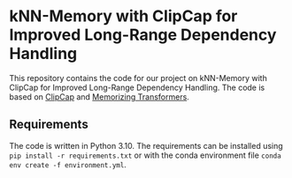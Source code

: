 # kNN-Memory with ClipCap for Improved Long-Range Dependency Handling

This repository contains the code for our project on kNN-Memory with ClipCap for Improved Long-Range Dependency Handling. The code is based on [ClipCap](https://github.com/rmokady/CLIP_prefix_caption) and [Memorizing Transformers](https://github.com/lucidrains/memorizing-transformers-pytorch).

## Requirements

The code is written in Python 3.10. The requirements can be installed using `pip install -r requirements.txt` or with the conda environment file `conda env create -f environment.yml`.
